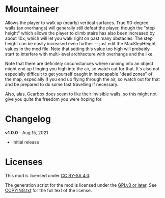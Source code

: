 Mountaineer
===========

Allows the player to walk up (nearly) vertical surfaces.  True 90-degree
walls (an overhangs) will generally still defeat the player, though the "step
height" which allows the player to climb stairs has also been increased by
about 10x, which will let you walk right on past many obstacles.  The step
height can be easily increased even further -- just edit the MaxStepHeight
values in the mod file.  Note that setting this value too high will probably
start to interfere with multi-level architecture with overhangs and the like.

Note that there are definitely circumstances where running into an object might
end up flinging you high into the air, so watch out for that.  It's also not
especially difficult to get yourself caught in inescapable "dead zones" of the
map, especially if you end up flying through the air, so watch out for that and
be prepared to do some fast travelling if necessary.

Also, alas, Gearbox does seem to like their invisible walls, so this might not
give you *quite* the freedom you were hoping for.

Changelog
=========

**v1.0.0** - Aug 15, 2021
 * Initial release
 
Licenses
========

This mod is licensed under [CC BY-SA 4.0](https://creativecommons.org/licenses/by-sa/4.0/).

The generation script for the mod is licensed under the
[GPLv3 or later](https://www.gnu.org/licenses/quick-guide-gplv3.html).
See [COPYING.txt](../../COPYING.txt) for the full text of the license.

